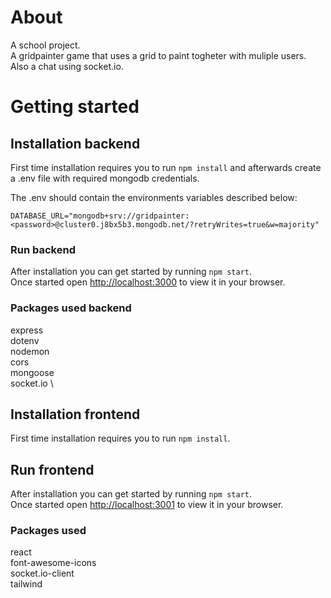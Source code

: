 # About

A school project.\
A gridpainter game that uses a grid to paint togheter with muliple users. \
Also a chat using socket.io.

# Getting started

## Installation backend

First time installation requires you to run `npm install` and afterwards create a .env file with required mongodb credentials.

The .env should contain the environments variables described below:

```
DATABASE_URL="mongodb+srv://gridpainter:<password>@cluster0.j8bx5b3.mongodb.net/?retryWrites=true&w=majority"

```

### Run backend

After installation you can get started by running `npm start`.\
Once started open [http://localhost:3000](http://localhost:3000) to view it in your browser.

### Packages used backend

express \
dotenv \
nodemon \
cors \
mongoose \
socket.io \

## Installation frontend

First time installation requires you to run `npm install`.

## Run frontend

After installation you can get started by running `npm start`.\
Once started open [http://localhost:3001](http://localhost:3001) to view it in your browser.

### Packages used

react \
font-awesome-icons \
socket.io-client \
tailwind
